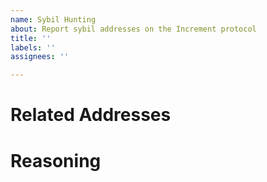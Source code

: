 ```yaml
---
name: Sybil Hunting
about: Report sybil addresses on the Increment protocol
title: ''
labels: ''
assignees: ''

---
```


# Related Addresses

# Reasoning
